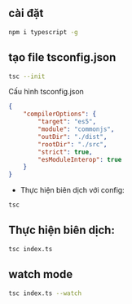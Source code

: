## cài đặt

```bash
npm i typescript -g
```

## tạo file tsconfig.json

```bash
tsc --init
```

Cấu hình tsconfig.json

```json
{
	"compilerOptions": {
		"target": "es5",
		"module": "commonjs",
		"outDir": "./dist",
		"rootDir": "./src",
		"strict": true,
		"esModuleInterop": true
	}
}
```

- Thực hiện biên dịch với config:

```bash
tsc
```

## Thực hiện biên dịch:

```bash
tsc index.ts
```

## watch mode

```bash
tsc index.ts --watch
```
